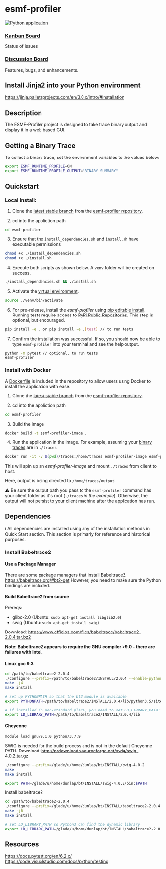 # esmf-profiler

[![Python application](https://github.com/esmf-org/esmf-profiler/actions/workflows/python-app.yml/badge.svg?branch=development)](https://github.com/esmf-org/esmf-profiler/actions/workflows/python-app.yml)
### [Kanban Board](https://github.com/esmf-org/esmf-profiler/projects/1)

Status of issues

### [Discussion Board](https://github.com/esmf-org/esmf-profiler/discussions)

Features, bugs, and enhancements.

## Install Jinja2 into your Python environment

https://jinja.palletsprojects.com/en/3.0.x/intro/#installation

## Description

The ESMF-Profiler project is designed to take trace binary output and display it in a web based GUI.

## Getting a Binary Trace
To collect a binary trace, set the environment variables to the values below:

```bash
export ESMF_RUNTIME_PROFILE=ON
export ESMF_RUNTIME_PROFILE_OUTPUT="BINARY SUMMARY"
```

## Quickstart

### Local Install:

1. Clone the [latest stable branch](https://github.com/esmf-org/esmf-profiler.git) from the [esmf-profiler repository](https://github.com/esmf-org/esmf-profiler).

2. cd into the appliction path
```bash
cd esmf-profiler
```

3.  Ensure that the ```install_dependencies.sh``` and ```install.sh``` have executable permissions
```bash
chmod +x ./install_dependencies.sh 
chmod +x ./install.sh
```

4.  Execute both scripts as shown below.  A ```venv``` folder will be created on success.
```bash
./install_dependencies.sh && ./install.sh
```

5.  Activate the [virtual environment](https://packaging.python.org/guides/installing-using-pip-and-virtual-environments/).
```bash
source ./venv/bin/activate
```

6.  For pre-release, install the *esmf-profiler* using [pip editable install](https://pip.pypa.io/en/latest/cli/pip_install/#editable-installs).  Running tests require access to [PyPi Public Repositories](https://pypi.org/).  This step is optional, but encouraged.  
```bash
pip install -e . or pip install -e .[test] // to run tests
```

7.  Confirm the installation was successful.  If so, you should now be able to type ```esmf-profiler``` into your terminal and see the help output.
```bash
python -m pytest // optional, to run tests
esmf-profiler
```

### Install with Docker

A [Dockerfile](https://docs.docker.com/engine/reference/builder/#:~:text=A%20Dockerfile%20is%20a%20text,command%2Dline%20instructions%20in%20succession.) is included in the repository to allow users using Docker to install the application with ease.

1. Clone the [latest stable branch](https://github.com/esmf-org/esmf-profiler.git) from the [esmf-profiler repository](https://github.com/esmf-org/esmf-profiler).

2. cd into the appliction path
```bash
cd esmf-profiler
```

3. Build the image
```bash
docker build -t esmf-profiler-image .
```

4. Run the application in the image.  For example, assuming your [binary traces](https://github.com/esmf-org/esmf-profiler/tree/main/tests/fixtures/test-traces/atm-ocn) are in ```./traces```
```bash
docker run -it -v $(pwd)/traces:/home/traces esmf-profiler-image esmf-profiler -t /home/traces -n 'profilename' -o /home/traces/output
```

This will spin up an *esmf-profiler-image* and mount ```./traces``` from client to host.  

Here, output is being directed to ```/home/traces/output```.  

:warning: 
Be sure the output path you pass to the ```esmf-profiler``` command has your client folder as it's root (```./traces``` *in the example*).  Otherwise, the output will not persist to your client machine after the application has run.



## Dependencies

:information_source: 
All dependencies are installed using any of the installation methods in Quick Start section.  This section is primarly for reference and historical purposes.

### Install Babeltrace2

#### Use a Package Manager
There are some package managers that install Babeltrace2.  
https://babeltrace.org/#bt2-get
However, you need to make sure the Python bindings are included.

#### Build Babeltrace2 from source

Prereqs:

- glibc-2.0 (Ubuntu: `sudo apt-get install libglib2.0`)
- swig (Ubuntu: `sudo apt-get install swig`)

Download:
https://www.efficios.com/files/babeltrace/babeltrace2-2.0.4.tar.bz2

**Note: Babeltrace2 appears to require the GNU compiler >9.0 - there are failures with Intel.**

#### Linux gcc 9.3

```bash
cd /path/to/babeltrace2-2.0.4
./configure --prefix=/path/to/babeltrace2/INSTALL/2.0.4 --enable-python-bindings --enable-python-plugins --disable-debug-info --enable-compile-warnings=no
make -j4
make install

# set up PYTHONPATH so that the bt2 module is available
export PYTHONPATH=/path/to/babeltrace2/INSTALL/2.0.4/lib/python3.5/site-packages

# if installed in non-standard place, you need to set LD_LIBRARY_PATH:
export LD_LIBRARY_PATH=/path/to/babeltrace2/INSTALL/2.0.4/lib

```

#### Cheyenne

```
module load gnu/9.1.0 python/3.7.9
```

SWIG is needed for the build process and is not in the default Cheyenne PATH.
Download: http://prdownloads.sourceforge.net/swig/swig-4.0.2.tar.gz

```bash
./configure --prefix=/glade/u/home/dunlap/bt/INSTALL/swig-4.0.2
make
make install

export PATH=/glade/u/home/dunlap/bt/INSTALL/swig-4.0.2/bin:$PATH
```

Install babeltrace2

```bash
cd /path/to/babeltrace2-2.0.4
./configure --prefix=/glade/u/home/dunlap/bt/INSTALL/babeltrace2-2.0.4 --enable-python-bindings --enable-python-plugins --disable-debug-info
make -j6
make install

# set LD_LIBRARY_PATH so Python3 can find the dynamic library
export LD_LIBRARY_PATH=/glade/u/home/dunlap/bt/INSTALL/babeltrace2-2.0.4/lib:$LD_LIBRARY_PATH
```
## Resources
https://docs.pytest.org/en/6.2.x/
https://code.visualstudio.com/docs/python/testing